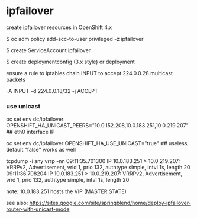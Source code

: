 # ipfailover

create ipfailover resources in OpenShift 4.x

$ oc adm policy add-scc-to-user privileged -z ipfailover

$ create ServiceAccount ipfailover

$ create deploymentconfig (3.x style) or deployment

ensure a rule to iptables chain INPUT to accept 224.0.0.28 multicast packets

-A INPUT -d 224.0.0.18/32 -j ACCEPT


### use unicast

oc set env dc/ipfailover OPENSHIFT_HA_UNICAST_PEERS="10.0.152.208,10.0.183.251,10.0.219.207"     ## eth0 interface IP

oc set env dc/ipfailover OPENSHIFT_HA_USE_UNICAST="true"                                         ## useless, default "false" works as well

tcpdump -i any vrrp -nn
09:11:35.701300 IP 10.0.183.251 > 10.0.219.207: VRRPv2, Advertisement, vrid 1, prio 132, authtype simple, intvl 1s, length 20
09:11:36.708204 IP 10.0.183.251 > 10.0.219.207: VRRPv2, Advertisement, vrid 1, prio 132, authtype simple, intvl 1s, length 20

note: 10.0.183.251 hosts the VIP (MASTER STATE)


see also: https://sites.google.com/site/springblend/home/deploy-ipfailover-router-with-unicast-mode
